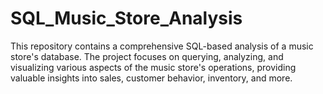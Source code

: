 # SQL_Music_Store_Analysis
This repository contains a comprehensive SQL-based analysis of a music store's database. The project focuses on querying, analyzing, and visualizing various aspects of the music store's operations, providing valuable insights into sales, customer behavior, inventory, and more. 
